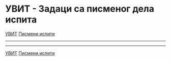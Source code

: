 # УВИТ - Задаци са писменог дела испита

[УВИТ](../../README.md) [Писмени испити](../README.md)

---

---

[УВИТ](../../README.md) [Писмени испити](../README.md)  

